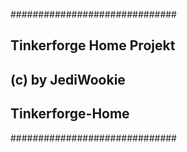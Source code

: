 ##############################
## Tinkerforge Home Projekt ##
## (c) by JediWookie        ##
## Tinkerforge-Home         ##
##############################
